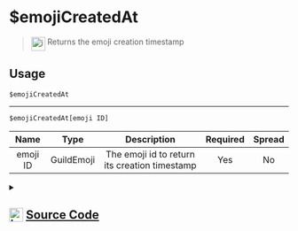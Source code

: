 # $emojiCreatedAt
> <img align="top" src="https://upload.wikimedia.org/wikipedia/commons/thumb/e/e4/Infobox_info_icon.svg/160px-Infobox_info_icon.svg.png?20150409153300" alt="image" width="25" height="auto"> Returns the emoji creation timestamp
## Usage
```
$emojiCreatedAt
```
---
```
$emojiCreatedAt[emoji ID]
```
| Name | Type | Description | Required | Spread
| :---: | :---: | :---: | :---: | :---: |
emoji ID | GuildEmoji | The emoji id to return its creation timestamp | Yes | No
<details>
<summary>
    
## <img align="top" src="https://cdn4.iconfinder.com/data/icons/iconsimple-logotypes/512/github-512.png" alt="image" width="25" height="auto">  [Source Code](https://github.com/tryforge/ForgeScript-V2/blob/main/src/native/emojiCreatedAt.ts)
    
</summary>
    
```ts
import { ArgType, NativeFunction, Return } from "../structures"

export default new NativeFunction({
    name: "$emojiCreatedAt",
    version: "1.0.0",
    description: "Returns the emoji creation timestamp",
    brackets: false,
    unwrap: true,
    args: [
        {
            name: "emoji ID",
            description: "The emoji id to return its creation timestamp",
            rest: false,
            type: ArgType.GuildEmoji,
            required: true,
        },
    ],
    execute(ctx, [emoji]) {
        emoji ?? ctx.emoji
        return this.success(emoji?.createdTimestamp)
    },
})

```
    
</details>